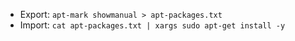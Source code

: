 - Export: `apt-mark showmanual > apt-packages.txt`
- Import: `cat apt-packages.txt | xargs sudo apt-get install -y`